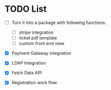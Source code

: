 # TODO List

- [ ] Turn it into a package with following functions:
    -  [ ] stripe integration
    -  [ ] ticket pdf template
    -  [ ] custom front end view
- [x] Payment Gateway integration
- [x] LDAP Integration
- [x] Fetch Data API
- [x] Registration work flow

